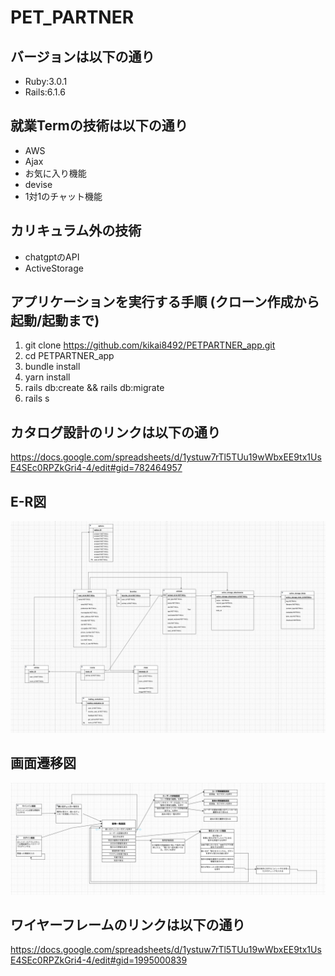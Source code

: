# PET_PARTNER

## バージョンは以下の通り
* Ruby:3.0.1
* Rails:6.1.6

## 就業Termの技術は以下の通り
* AWS
* Ajax
* お気に入り機能
* devise
* 1対1のチャット機能

## カリキュラム外の技術
* chatgptのAPI
* ActiveStorage

## アプリケーションを実行する手順 (クローン作成から起動/起動まで) 
1. git clone https://github.com/kikai8492/PETPARTNER_app.git
2. cd PETPARTNER_app
3. bundle install
4. yarn install
5. rails db:create && rails db:migrate
6. rails s
   
## カタログ設計のリンクは以下の通り
https://docs.google.com/spreadsheets/d/1ystuw7rTl5TUu19wWbxEE9tx1UsE4SEc0RPZkGri4-4/edit#gid=782464957

## E-R図
![Alt text](<スクリーンショット 2023-10-12 14.37.20.png>)


## 画面遷移図
![Alt text](<スクリーンショット 2023-10-12 14.44.08.png>)

## ワイヤーフレームのリンクは以下の通り
https://docs.google.com/spreadsheets/d/1ystuw7rTl5TUu19wWbxEE9tx1UsE4SEc0RPZkGri4-4/edit#gid=1995000839
